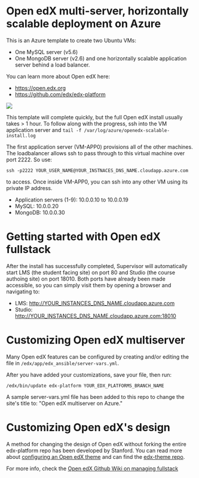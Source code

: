 # Open edX multi-server, horizontally scalable deployment on Azure

This is an Azure template to create two Ubuntu VMs:
- One MySQL server (v5.6)
- One MongoDB server (v2.6)
and one horizontally scalable application server behind a load balancer.

You can learn more about Open edX here:
- https://open.edx.org
- https://github.com/edx/edx-platform

<a href="https://portal.azure.com/#create/Microsoft.Template/uri/https%3A%2F%2Fraw.githubusercontent.com%2Fandela-iokonkwo%2Fopenedx-azure-scalable%2Fmaster%2Fazuredeploy.json" target="_blank">
    <img src="http://azuredeploy.net/deploybutton.png"/>
</a>

This template will complete quickly, but the full Open edX install usually takes > 1 hour. To follow along with the progress, ssh into the VM application server and `tail -f /var/log/azure/openedx-scalable-install.log`

The first application server (VM-APP0) provisions all of the other machines. The loadbalancer allows ssh to pass through to this virtual machine over port 2222. So use:
```
ssh -p2222 YOUR_USER_NAME@YOUR_INSTNACES_DNS_NAME.cloudapp.azure.com
```
to access. Once inside VM-APP0, you can ssh into any other VM using its private IP address.
- Application servers (1-9): 10.0.0.10 to 10.0.0.19
- MySQL: 10.0.0.20
- MongoDB: 10.0.0.30

# Getting started with Open edX fullstack
After the install has successfully completed, Supervisor will automatically start LMS (the student facing site) on port 80 and Studio (the course authoing site) on port 18010. Both ports have already been made accessible, so you can simply visit them by opening a browser and navigating to:
 - LMS: http://YOUR_INSTANCES_DNS_NAME.cloudapp.azure.com
 - Studio: http://YOUR_INSTANCES_DNS_NAME.cloudapp.azure.com:18010

# Customizing Open edX multiserver
Many Open edX features can be configured by creating and/or editing the file in `/edx/app/edx_ansible/server-vars.yml`.

After you have added your customizations, save your file, then run:
```
/edx/bin/update edx-platform YOUR_EDX_PLATFORMS_BRANCH_NAME
```

A sample server-vars.yml file has been added to this repo to change the site's title to: "Open edX multiserver on Azure."

# Customizing Open edX's design
A method for changing the design of Open edX without forking the entire edx-platform repo has been developed by Stanford. You can read more about [configuring an Open edX theme](https://github.com/edx/edx-platform/wiki/Stanford-Theming) and can find the [edx-theme repo](https://github.com/Stanford-Online/edx-theme).

For more info, check the [Open edX Github Wiki on managing fullstack](https://github.com/edx/configuration/wiki/edX-Managing-the-Full-Stack)